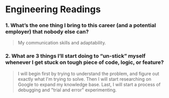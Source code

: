 # Engineering Readings

### 1. What’s the one thing I bring to this career (and a potential employer) that nobody else can?

> My communication skills and adaptability.

### 2. What are 3 things I’ll start doing to “un-stick” myself whenever I get stuck on tough piece of code, logic, or feature?

 > I will begin first by trying to understand the problem, and figure out exactly what I'm trying to solve. Then I will start researching on Google to expand my knowledge base. Last, I will start a process of debugging and "trial and error" experimenting. 
